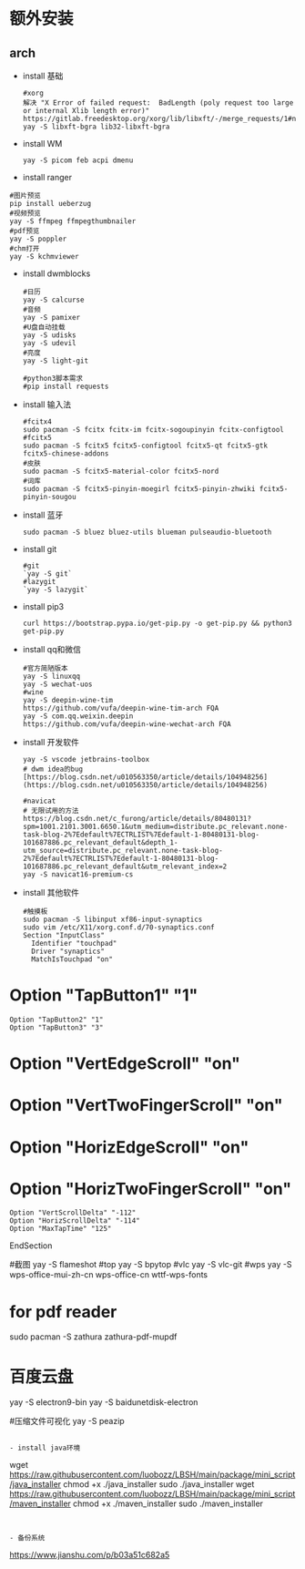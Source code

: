 # 额外安装

## arch
- install 基础
  
  ```
  #xorg
  解决 "X Error of failed request:  BadLength (poly request too large or internal Xlib length error)"
  https://gitlab.freedesktop.org/xorg/lib/libxft/-/merge_requests/1#note_388317
  yay -S libxft-bgra lib32-libxft-bgra
  ```

- install WM 
  
  ```
  yay -S picom feb acpi dmenu
  ```

- install ranger
 ```
 #图片预览
 pip install ueberzug
 #视频预览
 yay -S ffmpeg ffmpegthumbnailer
 #pdf预览
 yay -S poppler
 #chm打开
 yay -S kchmviewer
 ```

- install dwmblocks
  ```
  #日历
  yay -S calcurse
  #音频
  yay -S pamixer
  #U盘自动挂载
  yay -S udisks
  yay -S udevil
  #亮度
  yay -S light-git
  
  #python3脚本需求
  #pip install requests
  ```

- install 输入法 
  ```
  #fcitx4
  sudo pacman -S fcitx fcitx-im fcitx-sogoupinyin fcitx-configtool
  #fcitx5
  sudo pacman -S fcitx5 fcitx5-configtool fcitx5-qt fcitx5-gtk fcitx5-chinese-addons 
  #皮肤
  sudo pacman -S fcitx5-material-color fcitx5-nord
  #词库
  sudo pacman -S fcitx5-pinyin-moegirl fcitx5-pinyin-zhwiki fcitx5-pinyin-sougou
  ```

- install 蓝牙
  
  `sudo pacman -S bluez bluez-utils blueman pulseaudio-bluetooth`

- install git
  
  ```
  #git
  `yay -S git`
  #lazygit
  `yay -S lazygit`
  ```

- install pip3  
  
  `curl https://bootstrap.pypa.io/get-pip.py -o get-pip.py && python3 get-pip.py`

- install qq和微信 
    
    ```
    #官方简陋版本
    yay -S linuxqq
    yay -S wechat-uos
    #wine
    yay -S deepin-wine-tim
    https://github.com/vufa/deepin-wine-tim-arch FQA
    yay -S com.qq.weixin.deepin
    https://github.com/vufa/deepin-wine-wechat-arch FQA
    ```

- install 开发软件
  
  ```
  yay -S vscode jetbrains-toolbox
  # dwm idea的bug [https://blog.csdn.net/u010563350/article/details/104948256](https://blog.csdn.net/u010563350/article/details/104948256)
  
  #navicat 
  # 无限试用的方法
  https://blog.csdn.net/c_furong/article/details/80480131?spm=1001.2101.3001.6650.1&utm_medium=distribute.pc_relevant.none-task-blog-2%7Edefault%7ECTRLIST%7Edefault-1-80480131-blog-101687886.pc_relevant_default&depth_1-utm_source=distribute.pc_relevant.none-task-blog-2%7Edefault%7ECTRLIST%7Edefault-1-80480131-blog-101687886.pc_relevant_default&utm_relevant_index=2
  yay -S navicat16-premium-cs
  ```

- install 其他软件   
  ```
  #触摸板
  sudo pacman -S libinput xf86-input-synaptics
  sudo vim /etc/X11/xorg.conf.d/70-synaptics.conf
  Section "InputClass"
  	Identifier "touchpad"
  	Driver "synaptics"
  	MatchIsTouchpad "on"
#  	Option "TapButton1" "1"
  	Option "TapButton2" "1"
  	Option "TapButton3" "3"
#  	Option "VertEdgeScroll" "on"
#  	Option "VertTwoFingerScroll" "on"
#  	Option "HorizEdgeScroll" "on"
#  	Option "HorizTwoFingerScroll" "on"
  	Option "VertScrollDelta" "-112"
  	Option "HorizScrollDelta" "-114"
  	Option "MaxTapTime" "125"
  EndSection


  #截图
  yay -S flameshot
  #top
  yay -S bpytop
  #vlc
  yay -S vlc-git
  #wps
  yay -S wps-office-mui-zh-cn wps-office-cn wttf-wps-fonts
  # for pdf reader
  sudo pacman -S zathura zathura-pdf-mupdf
  # 百度云盘
  yay -S electron9-bin
  yay -S baidunetdisk-electron

  #压缩文件可视化
  yay -S peazip
  ```

- install java环境
  ```
  wget https://raw.githubusercontent.com/luobozz/LBSH/main/package/mini_script/java_installer
  chmod +x ./java_installer
  sudo ./java_installer
  wget https://raw.githubusercontent.com/luobozz/LBSH/main/package/mini_script/maven_installer
  chmod +x ./maven_installer
  sudo ./maven_installer
  
  ```


- 备份系统
  ```
  https://www.jianshu.com/p/b03a51c682a5
  ```
